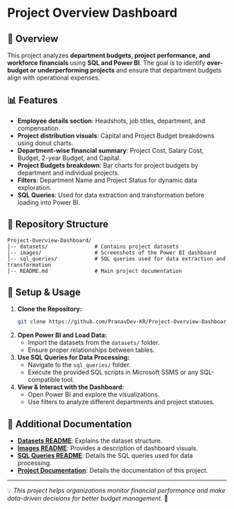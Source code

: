 # Project Overview Dashboard

## 📌 Overview
This project analyzes **department budgets, project performance, and workforce financials** using **SQL and Power BI**. The goal is to identify **over-budget or underperforming projects** and ensure that department budgets align with operational expenses.

## 📊 Features
- **Employee details section**: Headshots, job titles, department, and compensation.
- **Project distribution visuals**: Capital and Project Budget breakdowns using donut charts.
- **Department-wise financial summary**: Project Cost, Salary Cost, Budget, 2-year Budget, and Capital.
- **Project Budgets breakdown**: Bar charts for project budgets by department and individual projects.
- **Filters**: Department Name and Project Status for dynamic data exploration.
- **SQL Queries**: Used for data extraction and transformation before loading into Power BI.

## 📂 Repository Structure
```
Project-Overview-Dashboard/
│-- datasets/               # Contains project datasets
│-- images/                 # Screenshots of the Power BI dashboard
│-- sql_queries/            # SQL queries used for data extraction and transformation
│-- README.md               # Main project documentation
```

## 📝 Setup & Usage
1. **Clone the Repository:**
   ```sh
   git clone https://github.com/PranavDev-KR/Project-Overview-Dashboard.git
   ```
2. **Open Power BI and Load Data:**
   - Import the datasets from the `datasets/` folder.
   - Ensure proper relationships between tables.
3. **Use SQL Queries for Data Processing:**
   - Navigate to the `sql_queries/` folder.
   - Execute the provided SQL scripts in Microsoft SSMS or any SQL-compatible tool.
4. **View & Interact with the Dashboard:**
   - Open Power BI and explore the visualizations.
   - Use filters to analyze different departments and project statuses.

## 📎 Additional Documentation
- **[Datasets README](Assets/datasets/README.md)**: Explains the dataset structure.
- **[Images README](Assets/images/README.md)**: Provides a description of dashboard visuals.
- **[SQL Queries README](Assets/sql_queries/README.md)**: Details the SQL queries used for data processing.
- **[Project Documentation](Assets/documentation/README.md)**: Details the documentation of this project.

---
💡 *This project helps organizations monitor financial performance and make data-driven decisions for better budget management.* 🚀
